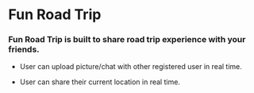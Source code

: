 # Fun Road Trip

### Fun Road Trip is built to share road trip experience with your friends.

- User can upload picture/chat with other registered user in real time.

- User can share their current location in real time.